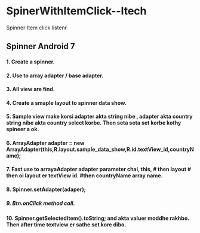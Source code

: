 # SpinerWithItemClick--Itech
Spinner Item click listenr

## Spinner Android 7
#### 1.	 Create a spinner.
#### 2.	 Use to array adapter / base adapter.
#### 3.	All view are find.
#### 4.	Create a smaple layout to spinner data show.
#### 5.	 Sample view make korsi adapter akta string nibe , adapter akta country string nibe akta  country select korbe. Then seta seta set korbe kothy spineer a ok.
#### 6.	ArrayAdapter<String> adapter = new ArrayAdapter<String>(this,R.layout.sample_data_show,R.id.textView_id,countryName);

#### 7.	Fast use to arrayaAdapter adapter parameter chai, this,  # then layout # then oi layout er textView id. #then countryName array name.

#### 8.	Spinner.setAdapter(adaper);

##### 9.	Btn.onClick method call. 

#### 10.	Spinner.getSelectedItem().toString; and akta valuer moddhe rakhbo.  Then after time textview er sathe set kore dibo.

